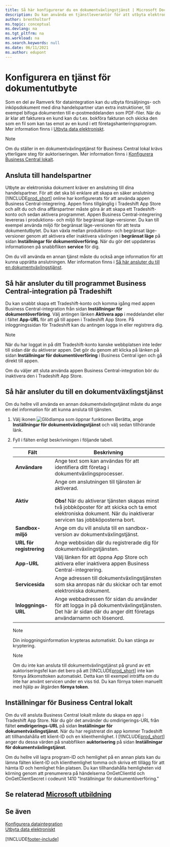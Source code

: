 ```yaml
---
title: Så här konfigurerar du en dokumentväxlingstjänst | Microsoft Docs
description: Du kan använda en tjänstleverantör för att utbyta elektroniska dokument med dina handelspartner.
author: brentholtorf
ms.topic: conceptual
ms.devlang: na
ms.tgt_pltfrm: na
ms.workload: na
ms.search.keywords: null
ms.date: 06/11/2021
ms.author: edupont
---
```

# Konfigurera en tjänst för dokumentutbyte

Som en del av Ramverk för dataintegration kan du utbyta försäljnings- och inköpsdokument med dina handelspartner utan extra instruktioner, till exempel bifoga dokumenten till e-postmeddelanden som PDF-filer. När du är klar att fakturera en kund kan du t.ex. bokföra fakturan och skicka den som en fil som kan tas emot av en kund i ett företagshanteringsprogram. Mer information finns i [Utbyta data elektroniskt](across-data-exchange.md).

> [!NOTE]
> Om du ställer in en dokumentväxlingstjänst för Business Central lokal krävs ytterligare steg för auktoriseringen. Mer information finns i [Konfigurera Business Central lokalt](#settings-for-business-central-on-premises).

## Ansluta till handelspartner

Utbyte av elektroniska dokument kräver en anslutning till dina handelspartner. För att det ska bli enklare att skapa en säker anslutning [!INCLUDE[prod_short](includes/prod_short.md)] online har konfigurerats för att använda appen Business Central-integrering. Appen finns tillgänglig i Tradeshift App Store och allt du och dina affärspartner måste göra är att skapa ett Tradeshift-konto och sedan aktivera programmet. Appen Business Central-integrering levereras i produktions- och miljö för begränsat läge-versioner. Du kan till exempel använda miljö för begränsat läge-versionen för att testa dokumentutbytet. Du kan växla mellan produktions- och begränsat läge-versioner genom att aktivera eller inaktivera växlingen i **begränsat läge** på sidan **Inställningar för dokumentöverföring**. När du gör det uppdateras informationen på snabbfliken **service** för dig.

Om du vill använda en annan tjänst måste du också ange information för att kunna upprätta anslutningen. Mer information finns i [Så här ansluter du till en dokumentväxlingstjänst](across-how-to-set-up-a-document-exchange-service.md#to-connect-to-a-document-exchange-service).

## Så här ansluter du till programmet Business Central-integration på Tradeshift

Du kan snabbt skapa ett Tradeshift-konto och komma igång med appen Business Central-integration från sidan **Inställningar för dokumentöverföring**. Välj antingen länken **Aktivera app** i meddelandet eller i fältet **App-URL** för att gå till appen i Tradeshift App Store. På inloggningssidan för Tradeshift kan du antingen logga in eller registrera dig.

> [!NOTE]
> När du har loggat in på ditt Tradeshift-konto kanske webbplatsen inte leder till sidan där du aktiverar appen. Det gör du genom att klicka på länken på sidan **Inställningar för dokumentöverföring** i Business Central igen och gå direkt till appen.

Om du väljer att sluta använda appen Business Central-integration bör du inaktivera den i Tradeshift App Store. 

## Så här ansluter du till en dokumentväxlingstjänst

Om du hellre vill använda en annan dokumentväxlingstjänst måste du ange en del information för att kunna ansluta till tjänsten.

1. Välj ikonen ![Glödlampa som öppnar funktionen Berätta](media/ui-search/search_small.png "Berätta vad du vill göra"), ange **Inställningar för dokumentväxlingstjänst** och välj sedan tillhörande länk.  
2. Fyll i fälten enligt beskrivningen i följande tabell.  

    |Fält|Beskrivning|  
    |---------------------------------|---------------------------------------|  
    |**Användare**|Ange text som kan användas för att identifiera ditt företag i dokumentväxlingsprocesser.|  
    |**Aktiv**|Ange om anslutningen till tjänsten är aktiverad.<br><br> **Obs!** När du aktiverar tjänsten skapas minst två jobbköposter för att skicka och ta emot elektroniska dokument. När du inaktiverar servicen tas jobbköposterna bort.|  
    |**Sandbox-miljö**|Ange om du vill ansluta till en sandbox-version av dokumentväxlingstjänst.|
    |**URL för registrering**|Ange webbsidan där du registrerade dig för dokumentväxlingstjänsten.|  
    |**App-URL**|Välj länken för att öppna App Store och aktivera eller inaktivera appen Business Central-integrering.|
    |**Servicesida**|Ange adressen till dokumentväxlingstjänsten som ska anropas när du skickar och tar emot elektroniska dokument.|  
    |**Inloggnings-URL**|Ange webbadressen för sidan du använder för att logga in på dokumentväxlingstjänsten. Det här är sidan där du anger ditt företags användarnamn och lösenord.|  
    
    > [!NOTE]  
    > Din inloggningsinformation krypteras automatiskt. Du kan stänga av kryptering.

    > [!NOTE]
    > Om du inte kan ansluta till dokumentväxlingstjänst på grund av ett auktoriseringsfel kan det bero på att [!INCLUDE[prod_short](includes/prod_short.md)] inte kan förnya åtkomsttoken automatiskt. Detta kan till exempel inträffa om du inte har använt servicen under en viss tid. Du kan förnya token manuellt med hjälp av åtgärden **förnya token**.

## Inställningar för Business Central lokalt

Om du vill ansluta Business Central lokalt måste du skapa en app i Tradeshift App Store. När du gör det använder du omdirigerings-URL från fältet **omdirigerings-URL** på sidan **Inställningar för dokumentväxlingstjänst**. När du har registrerat din app kommer Tradeshift att tillhandahålla ett klient-ID och en klienthemlighet. I [!INCLUDE[prod_short](includes/prod_short.md)] anger du dessa värden på snabbfliken **auktorisering** på sidan **Inställningar för dokumentväxlingstjänst**.

Om du hellre vill lagra program-ID och hemlighet på en annan plats kan du lämna fälten klient-ID och klienthemlighet tomma och skriva ett tillägg för att hämta ID och hemlighet från platsen. Du kan tillhandahålla hemligheten vid körning genom att prenumerera på händelserna OnGetClientId och OnGetClientSecret i codeunit 1410 "Inställningar för dokumentöverföring."

## Se relaterad [Microsoft utbildning](/training/modules/electronic-documents-dynamics-365-business-central/)

## Se även

[Konfigurera dataintegration](across-set-up-data-exchange.md)  
[Utbyta data elektroniskt](across-data-exchange.md)


[!INCLUDE[footer-include](includes/footer-banner.md)]
